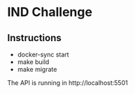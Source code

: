 # IND Challenge

## Instructions

- docker-sync start
- make build
- make migrate

The API is running in http://localhost:5501
